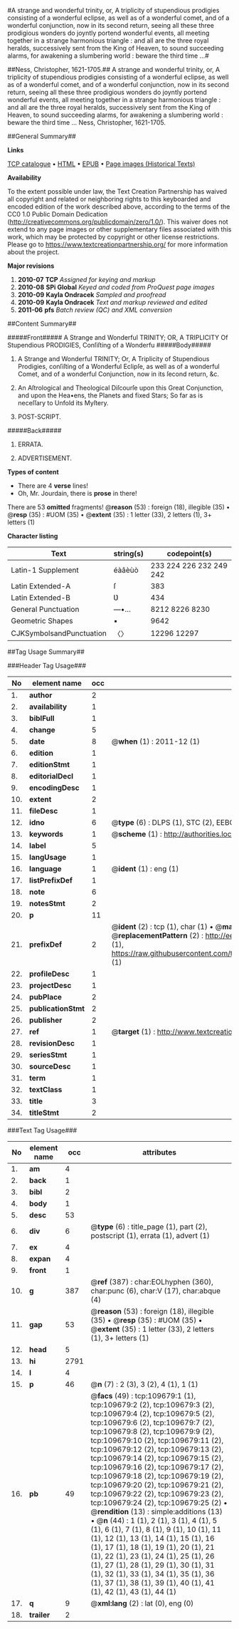 #A strange and wonderful trinity, or, A triplicity of stupendious prodigies consisting of a wonderful eclipse, as well as of a  wonderful comet, and of a wonderful conjunction, now in its second return,      seeing all these three prodigious wonders do joyntly portend wonderful events,  all meeting together in a strange harmonious triangle : and all are the three   royal heralds, successively sent from the King of Heaven, to sound succeeding   alarms, for awakening a slumbering world : beware the third time ...#

##Ness, Christopher, 1621-1705.##
A strange and wonderful trinity, or, A triplicity of stupendious prodigies consisting of a wonderful eclipse, as well as of a  wonderful comet, and of a wonderful conjunction, now in its second return,      seeing all these three prodigious wonders do joyntly portend wonderful events,  all meeting together in a strange harmonious triangle : and all are the three   royal heralds, successively sent from the King of Heaven, to sound succeeding   alarms, for awakening a slumbering world : beware the third time ...
Ness, Christopher, 1621-1705.

##General Summary##

**Links**

[TCP catalogue](http://www.ota.ox.ac.uk/tcp/)  • 
[HTML](http://tei.it.ox.ac.uk/tcp/Texts-HTML/free/A52/A52819.html)  • 
[EPUB](http://tei.it.ox.ac.uk/tcp/Texts-EPUB/free/A52/A52819.epub) • 
[Page images (Historical Texts)](https://historicaltexts.jisc.ac.uk/eebo-24359924e)

**Availability**

To the extent possible under law, the Text Creation Partnership has waived all copyright and related or neighboring rights to this keyboarded and encoded edition of the work described above, according to the terms of the CC0 1.0 Public Domain Dedication (http://creativecommons.org/publicdomain/zero/1.0/). This waiver does not extend to any page images or other supplementary files associated with this work, which may be protected by copyright or other license restrictions. Please go to https://www.textcreationpartnership.org/ for more information about the project.

**Major revisions**

1. __2010-07__ __TCP__ *Assigned for keying and markup*
1. __2010-08__ __SPi Global__ *Keyed and coded from ProQuest page images*
1. __2010-09__ __Kayla Ondracek__ *Sampled and proofread*
1. __2010-09__ __Kayla Ondracek__ *Text and markup reviewed and edited*
1. __2011-06__ __pfs__ *Batch review (QC) and XML conversion*

##Content Summary##

#####Front#####
A Strange and Wonderful TRINITY; OR, A TRIPLICITY Of Stupendious PRODIGIES, Conſiſting of a Wonderfu
#####Body#####

1. A Strange and Wonderful TRINITY; Or, A Triplicity of Stupendious Prodigies, conſiſting of a Wonderful Eclipſe, as well as of a wonderful Comet, and of a wonderful Conjunction, now in its ſecond return, &c.

1. An Aſtrological and Theological Diſcourſe upon this Great Conjunction, and upon the Hea•ens, the Planets and fixed Stars; So far as is neceſſary to Unfold its Myſtery.

1. POST-SCRIPT.

#####Back#####

1. ERRATA.

1. ADVERTISEMENT.

**Types of content**

  * There are 4 **verse** lines!
  * Oh, Mr. Jourdain, there is **prose** in there!

There are 53 **omitted** fragments! 
 @__reason__ (53) : foreign (18), illegible (35)  •  @__resp__ (35) : #UOM (35)  •  @__extent__ (35) : 1 letter (33), 2 letters (1), 3+ letters (1)

**Character listing**


|Text|string(s)|codepoint(s)|
|---|---|---|
|Latin-1 Supplement|éàâèùò|233 224 226 232 249 242|
|Latin Extended-A|ſ|383|
|Latin Extended-B|Ʋ|434|
|General Punctuation|—•…|8212 8226 8230|
|Geometric Shapes|▪|9642|
|CJKSymbolsandPunctuation|〈〉|12296 12297|

##Tag Usage Summary##

###Header Tag Usage###

|No|element name|occ|attributes|
|---|---|---|---|
|1.|__author__|2||
|2.|__availability__|1||
|3.|__biblFull__|1||
|4.|__change__|5||
|5.|__date__|8| @__when__ (1) : 2011-12 (1)|
|6.|__edition__|1||
|7.|__editionStmt__|1||
|8.|__editorialDecl__|1||
|9.|__encodingDesc__|1||
|10.|__extent__|2||
|11.|__fileDesc__|1||
|12.|__idno__|6| @__type__ (6) : DLPS (1), STC (2), EEBO-CITATION (1), OCLC (1), VID (1)|
|13.|__keywords__|1| @__scheme__ (1) : http://authorities.loc.gov/ (1)|
|14.|__label__|5||
|15.|__langUsage__|1||
|16.|__language__|1| @__ident__ (1) : eng (1)|
|17.|__listPrefixDef__|1||
|18.|__note__|6||
|19.|__notesStmt__|2||
|20.|__p__|11||
|21.|__prefixDef__|2| @__ident__ (2) : tcp (1), char (1)  •  @__matchPattern__ (2) : ([0-9\-]+):([0-9IVX]+) (1), (.+) (1)  •  @__replacementPattern__ (2) : http://eebo.chadwyck.com/downloadtiff?vid=$1&page=$2 (1), https://raw.githubusercontent.com/textcreationpartnership/Texts/master/tcpchars.xml#$1 (1)|
|22.|__profileDesc__|1||
|23.|__projectDesc__|1||
|24.|__pubPlace__|2||
|25.|__publicationStmt__|2||
|26.|__publisher__|2||
|27.|__ref__|1| @__target__ (1) : http://www.textcreationpartnership.org/docs/. (1)|
|28.|__revisionDesc__|1||
|29.|__seriesStmt__|1||
|30.|__sourceDesc__|1||
|31.|__term__|1||
|32.|__textClass__|1||
|33.|__title__|3||
|34.|__titleStmt__|2||


###Text Tag Usage###

|No|element name|occ|attributes|
|---|---|---|---|
|1.|__am__|4||
|2.|__back__|1||
|3.|__bibl__|2||
|4.|__body__|1||
|5.|__desc__|53||
|6.|__div__|6| @__type__ (6) : title_page (1), part (2), postscript (1), errata (1), advert (1)|
|7.|__ex__|4||
|8.|__expan__|4||
|9.|__front__|1||
|10.|__g__|387| @__ref__ (387) : char:EOLhyphen (360), char:punc (6), char:V (17), char:abque (4)|
|11.|__gap__|53| @__reason__ (53) : foreign (18), illegible (35)  •  @__resp__ (35) : #UOM (35)  •  @__extent__ (35) : 1 letter (33), 2 letters (1), 3+ letters (1)|
|12.|__head__|5||
|13.|__hi__|2791||
|14.|__l__|4||
|15.|__p__|46| @__n__ (7) : 2 (3), 3 (2), 4 (1), 1 (1)|
|16.|__pb__|49| @__facs__ (49) : tcp:109679:1 (1), tcp:109679:2 (2), tcp:109679:3 (2), tcp:109679:4 (2), tcp:109679:5 (2), tcp:109679:6 (2), tcp:109679:7 (2), tcp:109679:8 (2), tcp:109679:9 (2), tcp:109679:10 (2), tcp:109679:11 (2), tcp:109679:12 (2), tcp:109679:13 (2), tcp:109679:14 (2), tcp:109679:15 (2), tcp:109679:16 (2), tcp:109679:17 (2), tcp:109679:18 (2), tcp:109679:19 (2), tcp:109679:20 (2), tcp:109679:21 (2), tcp:109679:22 (2), tcp:109679:23 (2), tcp:109679:24 (2), tcp:109679:25 (2)  •  @__rendition__ (13) : simple:additions (13)  •  @__n__ (44) : 1 (1), 2 (1), 3 (1), 4 (1), 5 (1), 6 (1), 7 (1), 8 (1), 9 (1), 10 (1), 11 (1), 12 (1), 13 (1), 14 (1), 15 (1), 16 (1), 17 (1), 18 (1), 19 (1), 20 (1), 21 (1), 22 (1), 23 (1), 24 (1), 25 (1), 26 (1), 27 (1), 28 (1), 29 (1), 30 (1), 31 (1), 32 (1), 33 (1), 34 (1), 35 (1), 36 (1), 37 (1), 38 (1), 39 (1), 40 (1), 41 (1), 42 (1), 43 (1), 44 (1)|
|17.|__q__|9| @__xml:lang__ (2) : lat (0), eng (0)|
|18.|__trailer__|2||
